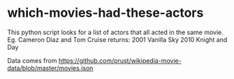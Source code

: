 # which-movies-had-these-actors

This python script looks for a list of actors that all acted in the same movie. Eg. Cameron Diaz and Tom Cruise returns:
      2001 Vanilla Sky
      2010 Knight and Day
      
Data comes from https://github.com/prust/wikipedia-movie-data/blob/master/movies.json
